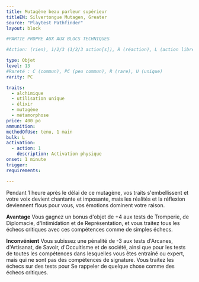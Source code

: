 ```yaml
---
title: Mutagène beau parleur supérieur
titleEN: Silvertongue Mutagen, Greater
source: "Playtest Pathfinder"
layout: block

#PARTIE PROPRE AUX AUX BLOCS TECHNIQUES

#Action: (rien), 1/2/3 (1/2/3 action[s]), R (réaction), L (action libre)

type: Objet
level: 13
#Rareté : C (commun), PC (peu commun), R (rare), U (unique)
rarity: PC

traits:
  - alchimique
  - utilisation unique
  - élixir
  - mutagène
  - métamorphose
price: 400 po
ammunition:
methodOfUse: tenu, 1 main
bulk: L
activation: 
  - action: 1
    description: Activation physique
onset: 1 minute
trigger:
requirements:

---
```


Pendant 1 heure après le délai de ce mutagène, vos traits s'embellissent et votre voix devient chantante et imposante, mais les réalités et la réflexion deviennent flous pour vous, vos émotions dominent votre raison.

**Avantage** Vous gagnez un bonus d'objet de +4 aux tests de Tromperie, de Diplomacie, d'Intimidation et de Représentation, et vous traitez tous les échecs critiques avec ces compétences comme de simples échecs.

**Inconvénient** Vous subissez une pénalité de -3 aux tests d'Arcanes, d'Artisanat, de Savoir, d'Occultisme et de société, ainsi que pour les tests de toutes les compétences dans lesquelles vous êtes entraîné ou expert, mais qui ne sont pas des compétences de signature. Vous traitez les échecs sur des tests pour Se rappeler de quelque chose comme des échecs critiques.
